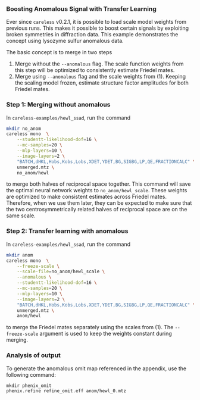 ### Boosting Anomalous Signal with Transfer Learning

Ever since `careless` v0.2.1, it is possible to load scale model weights from previous runs. This makes it possible to boost certain signals by exploiting broken symmetries in diffraction data. This example demonstrates the concept using lysozyme sulfur anomalous data. 

The basic concept is to merge in two steps
 1) Merge without the `--anomalous` flag. The scale function weights from this step will be optimized to consistently estimate Friedel mates. 
 2) Merge using `--anomalous` flag and the scale weights from (1). Keeping the scaling model frozen, estimate structure factor amplitudes for both Friedel mates.

### Step 1: Merging without anomalous
In `careless-examples/hewl_ssad`, run the command

```bash
mkdir no_anom
careless mono  \
    --studentt-likelihood-dof=16 \
    --mc-samples=20 \
    --mlp-layers=10 \
    --image-layers=2 \
    "BATCH,dHKL,Hobs,Kobs,Lobs,XDET,YDET,BG,SIGBG,LP,QE,FRACTIONCALC" \
    unmerged.mtz \
    no_anom/hewl
```
to merge both halves of reciprocal space together. This command will save the optimal neural network weights to `no_anom/hewl_scale`. 
These weights are optimized to make consistent estimates across Friedel mates. Therefore, when we use them later, 
they can be expected to make sure that the two centrosymmetrically related halves of reciprocal space are on the same scale. 

### Step 2: Transfer learning with anomalous
In `careless-examples/hewl_ssad`, run the command
```bash
mkdir anom
careless mono  \
    --freeze-scale \
    --scale-file=no_anom/hewl_scale \
    --anomalous \
    --studentt-likelihood-dof=16 \
    --mc-samples=20 \
    --mlp-layers=10 \
    --image-layers=2 \
    "BATCH,dHKL,Hobs,Kobs,Lobs,XDET,YDET,BG,SIGBG,LP,QE,FRACTIONCALC" \
    unmerged.mtz \
    anom/hewl
```
to merge the Friedel mates separately using the scales from (1). The `--freeze-scale` argument is used to keep the weights
constant during merging. 

### Analysis of output
To generate the anomalous omit map referenced in the appendix, use the following command:

```
mkdir phenix_omit
phenix.refine refine_omit.eff anom/hewl_0.mtz
```

